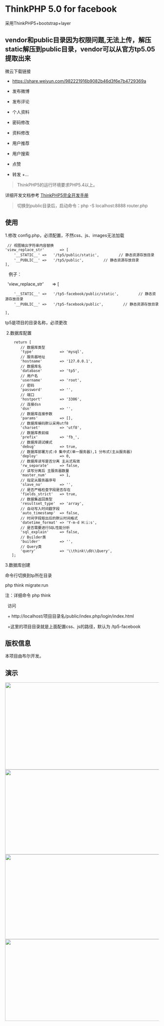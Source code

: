 ThinkPHP 5.0  for facebook
===============

采用ThinkPHP5+bootstrap+layer

## vendor和public目录因为权限问题,无法上传，解压static解压到public目录，vendor可以从官方tp5.05提取出来


微云下载链接
+ https://share.weiyun.com/982221916b9082b46d3f6e7b4729369a



 + 发布微博
 + 发布评论
 + 个人资料
 + 密码修改
 + 资料修改
 + 用户推荐
 + 用户搜索
 + 点赞
 + 转发
 +...
 
 
> ThinkPHP5的运行环境要求PHP5.4以上。

详细开发文档参考 [ThinkPHP5完全开发手册](http://www.kancloud.cn/manual/thinkphp5)




> 切换到public目录后，启动命令：php -S localhost:8888  router.php

## 使用

  1.修改 config.php，必须配置，不然css、js、images无法加载
  
 
     // 视图输出字符串内容替换
    'view_replace_str'       => [
        '__STATIC__' =>   '/tp5/public/static',         // 静态资源存放目录
        '__PUBLIC__' =>   '/tp5/public',         // 静态资源存放目录
    ],
    
  
  
    例子：      
      
    
    'view_replace_str'       => [
    
        '__STATIC__' =>   '/tp5-facebook/public/static',         // 静态资源存放目录
        '__PUBLIC__' =>   '/tp5-facebook/public',         // 静态资源存放目录
        
    ],
        
    
    
    
    
  tp5是项目的目录名称，必须更改
 
 
 
  2.数据库配置
  
  
        return [
           // 数据库类型
           'type'            => 'mysql',
           // 服务器地址
           'hostname'        => '127.0.0.1',
           // 数据库名
           'database'        => 'tp5',
           // 用户名
           'username'        => 'root',
           // 密码
           'password'        => '',
           // 端口
           'hostport'        => '3306',
           // 连接dsn
           'dsn'             => '',
           // 数据库连接参数
           'params'          => [],
           // 数据库编码默认采用utf8
           'charset'         => 'utf8',
           // 数据库表前缀
           'prefix'          => 'fb_',
           // 数据库调试模式
           'debug'           => true,
           // 数据库部署方式:0 集中式(单一服务器),1 分布式(主从服务器)
           'deploy'          => 0,
           // 数据库读写是否分离 主从式有效
           'rw_separate'     => false,
           // 读写分离后 主服务器数量
           'master_num'      => 1,
           // 指定从服务器序号
           'slave_no'        => '',
           // 是否严格检查字段是否存在
           'fields_strict'   => true,
           // 数据集返回类型
           'resultset_type'  => 'array',
           // 自动写入时间戳字段
           'auto_timestamp'  => false,
           // 时间字段取出后的默认时间格式
           'datetime_format' => 'Y-m-d H:i:s',
           // 是否需要进行SQL性能分析
           'sql_explain'     => false,
           // Builder类
           'builder'         => '',
           // Query类
           'query'           => '\\think\\db\\Query',
       ];



  3.数据库创建

   命令行切换到tp所在目录

   php think migrate:run

   注：详细命令 php think
   
   
   访问
   
   + http://localhost/项目目录名/public/index.php/login/index.html
   
   +这里的项目目录就是上面配置css、js的路径，默认为 /tp5-facebook
   
## 版权信息

本项目由布尔开发。

## 演示

<img  width="560" height="285" src="http://imgsrc.baidu.com/forum/w%3D580/sign=b32e546bde2a60595210e1121835342d/e6116e061d950a7be029f66603d162d9f2d3c90a.jpg">


<img width="560" height="277" src="http://imgsrc.baidu.com/forum/w%3D580/sign=e600ded1f2f2b211e42e8546fa816511/8c8e59ee3d6d55fb44c3ce8464224f4a20a4dd21.jpg">


<img width="560" height="277" src="http://imgsrc.baidu.com/forum/w%3D580/sign=427315b07b0e0cf3a0f74ef33a47f23d/70ad4aed2e738bd4613d0a93a88b87d6277ff90a.jpg">


<img width="560" height="267" src="http://imgsrc.baidu.com/forum/w%3D580/sign=98d5f3ac6e09c93d07f20effaf3cf8bb/0df6ce1b9d16fdfafe937f4cbd8f8c5495ee7baa.jpg" >

